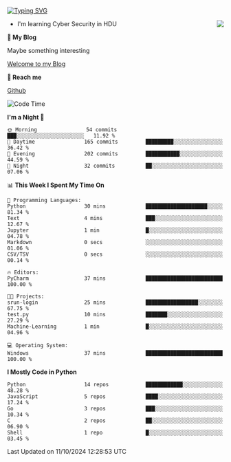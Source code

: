[![Typing SVG](https://readme-typing-svg.herokuapp.com?font=Fira+Code&pause=1000&random=false&width=450&height=60&lines=Hello+%F0%9F%91%8B%F0%9F%8F%BB;I'm+JBNRZ)](https://git.io/typing-svg)

<a href="#">
  <img align="right" src="https://github-readme-stats.vercel.app/api?username=JBNRZ&show_icons=true&bg_color=15,f2f7fd,E0EAFC" />
</a>

- I'm learning Cyber Security in HDU

 **🌱 My Blog**

Maybe something interesting

[Welcome to my Blog](https://jbnrz.com.cn/)

 **💬 Reach me** 

[Github](https://github.com/JBNRZ)


<!--START_SECTION:waka-->
![Code Time](http://img.shields.io/badge/Code%20Time-696%20hrs%2021%20mins-blue)

**I'm a Night 🦉** 

```text
🌞 Morning                54 commits          ███░░░░░░░░░░░░░░░░░░░░░░   11.92 % 
🌆 Daytime                165 commits         █████████░░░░░░░░░░░░░░░░   36.42 % 
🌃 Evening                202 commits         ███████████░░░░░░░░░░░░░░   44.59 % 
🌙 Night                  32 commits          ██░░░░░░░░░░░░░░░░░░░░░░░   07.06 % 
```


📊 **This Week I Spent My Time On** 

```text
💬 Programming Languages: 
Python                   30 mins             ████████████████████░░░░░   81.34 % 
Text                     4 mins              ███░░░░░░░░░░░░░░░░░░░░░░   12.67 % 
Jupyter                  1 min               █░░░░░░░░░░░░░░░░░░░░░░░░   04.78 % 
Markdown                 0 secs              ░░░░░░░░░░░░░░░░░░░░░░░░░   01.06 % 
CSV/TSV                  0 secs              ░░░░░░░░░░░░░░░░░░░░░░░░░   00.14 % 

🔥 Editors: 
PyCharm                  37 mins             █████████████████████████   100.00 % 

🐱‍💻 Projects: 
srun-login               25 mins             █████████████████░░░░░░░░   67.75 % 
test.py                  10 mins             ███████░░░░░░░░░░░░░░░░░░   27.29 % 
Machine-Learning         1 min               █░░░░░░░░░░░░░░░░░░░░░░░░   04.96 % 

💻 Operating System: 
Windows                  37 mins             █████████████████████████   100.00 % 
```

**I Mostly Code in Python** 

```text
Python                   14 repos            ████████████░░░░░░░░░░░░░   48.28 % 
JavaScript               5 repos             ████░░░░░░░░░░░░░░░░░░░░░   17.24 % 
Go                       3 repos             ███░░░░░░░░░░░░░░░░░░░░░░   10.34 % 
C                        2 repos             ██░░░░░░░░░░░░░░░░░░░░░░░   06.90 % 
Shell                    1 repo              █░░░░░░░░░░░░░░░░░░░░░░░░   03.45 % 
```




 Last Updated on 11/10/2024 12:28:53 UTC
<!--END_SECTION:waka-->
